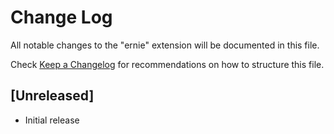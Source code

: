 # Change Log

All notable changes to the "ernie" extension will be documented in this file.

Check [Keep a Changelog](http://keepachangelog.com/) for recommendations on how to structure this file.

## [Unreleased]

- Initial release